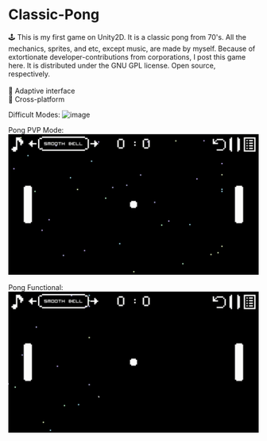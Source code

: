 # Classic-Pong
🕹 This is my first game on Unity2D. It is a classic pong from 70's. 
All the mechanics, sprites, and etc, except music, are made by myself. Because of extortionate developer-contributions from corporations, I post this game here. 
It is distributed under the GNU GPL license. Open source, respectively. <br><br>
📌 Adaptive interface<br>
📌 Cross-platform

Difficult Modes:
![image](https://github.com/AlferovKirill/Classic-Pong/blob/main/Classic%20Pong%20GIF/Classic-Pong-Difficult-Modes.gif)

Pong PVP Mode:
![image](https://github.com/AlferovKirill/Classic-Pong/blob/main/Classic%20Pong%20GIF/Classic-Pong-PVP.gif)

Pong Functional:
![image](https://github.com/AlferovKirill/Classic-Pong/blob/main/Classic%20Pong%20GIF/Classic-Pong-Functional.gif)

